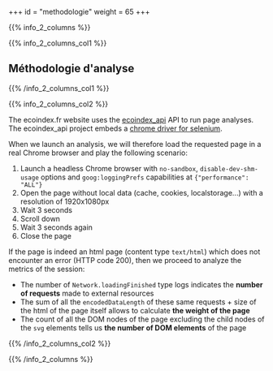 +++
id = "methodologie"
weight = 65
+++

{{% info_2_columns %}}

{{% info_2_columns_col1 %}}

## Méthodologie d'analyse

{{% /info_2_columns_col1 %}}

{{% info_2_columns_col2 %}}

The ecoindex.fr website uses the [ecoindex_api](https://github.com/cnumr/ecoindex_api) API to run page analyses. The ecoindex_api project embeds a [chrome driver for selenium](https://github.com/ultrafunkamsterdam/undetected-chromedriver).

When we launch an analysis, we will therefore load the requested page in a real Chrome browser and play the following scenario:

1. Launch a headless Chrome browser with `no-sandbox`, `disable-dev-shm-usage` options and `goog:loggingPrefs` capabilities at `{"performance": "ALL"}`
2. Open the page without local data (cache, cookies, localstorage...) with a resolution of 1920x1080px
3. Wait 3 seconds
4. Scroll down
5. Wait 3 seconds again
6. Close the page

If the page is indeed an html page (content type `text/html`) which does not encounter an error (HTTP code 200), then we proceed to analyze the metrics of the session:

- The number of `Network.loadingFinished` type logs indicates the **number of requests** made to external resources
- The sum of all the `encodedDataLength` of these same requests + size of the html of the page itself allows to calculate **the weight of the page**
- The count of all the DOM nodes of the page excluding the child nodes of the `svg` elements tells us **the number of DOM elements** of the page

{{% /info_2_columns_col2 %}}

{{% /info_2_columns %}}